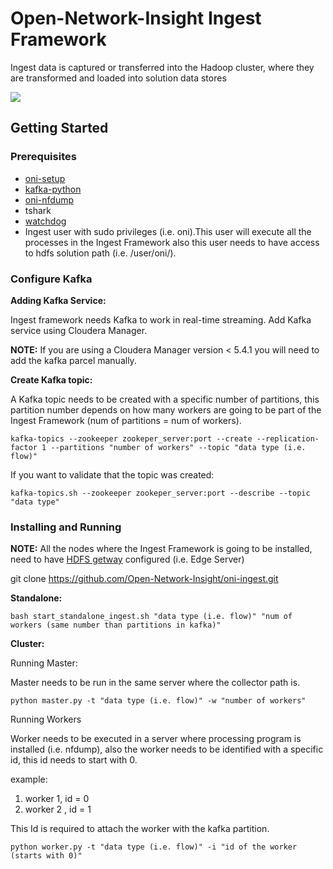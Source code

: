 Open-Network-Insight Ingest Framework
======
Ingest data is captured or transferred into the Hadoop cluster, where they are transformed and loaded into solution data stores

![](https://github.com/Open-Network-Insight/oni-ingest/blob/kafka_support/ingest_diagram.png)

## Getting Started
### Prerequisites
* [oni-setup](https://github.com/Open-Network-Insight/oni-setup)
* [kafka-python](https://github.com/dpkp/kafka-python)
* [oni-nfdump](https://github.com/Open-Network-Insight/oni-nfdump)
* tshark
* [watchdog](http://pythonhosted.org/watchdog/)
* Ingest user with sudo privileges (i.e. oni).This user will execute all the processes in the Ingest Framework also this user needs to have access to hdfs solution path (i.e. /user/oni/).

### Configure Kafka
**Adding Kafka Service:**

Ingest framework needs Kafka to work in real-time streaming. Add Kafka service using Cloudera Manager.

**NOTE:** If you are using a Cloudera Manager version < 5.4.1 you will need to add the kafka parcel manually.

**Create Kafka topic:**

A Kafka topic needs to be created with a specific number of partitions, this partition number depends on how many workers are going to be part of the Ingest Framework (num of partitions = num of workers).

    kafka-topics --zookeeper zookeper_server:port --create --replication-factor 1 --partitions "number of workers" --topic "data type (i.e. flow)"
    
If you want to validate that the topic was created:

    kafka-topics.sh --zookeeper zookeper_server:port --describe --topic "data type"

### Installing and Running
**NOTE:** All the nodes where the Ingest Framework is going to be installed, need to have [HDFS getway](https://hadoop.apache.org/docs/r2.4.1/hadoop-project-dist/hadoop-hdfs/HdfsNfsGateway.html) configured (i.e. Edge Server)

   git clone https://github.com/Open-Network-Insight/oni-ingest.git
   
**Standalone:**

    bash start_standalone_ingest.sh "data type (i.e. flow)" "num of workers (same number than partitions in kafka)"

**Cluster:**

Running Master:

Master needs to be run in the same server where the collector path is.

    python master.py -t "data type (i.e. flow)" -w "number of workers"
    
Running Workers

Worker needs to be executed in a server where processing program is installed (i.e. nfdump), also the worker needs to be identified with a specific id, this id needs to start with 0.

example:

1. worker 1,  id = 0 
2. worker 2 , id = 1

This Id is required to attach the worker with the kafka partition.

    python worker.py -t "data type (i.e. flow)" -i "id of the worker (starts with 0)"
    
    
